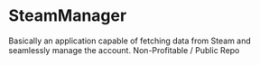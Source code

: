 # SteamManager
Basically an application capable of fetching data from Steam and seamlessly manage the account.
Non-Profitable / Public Repo
